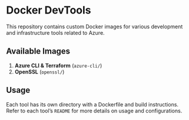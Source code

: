 # Docker DevTools

This repository contains custom Docker images for various development and infrastructure tools related to Azure.

## Available Images

1. **Azure CLI & Terraform** (`azure-cli/`)
2. **OpenSSL** (`openssl/`)

## Usage

Each tool has its own directory with a Dockerfile and build instructions. Refer to each tool’s `README` for more details on usage and configurations.

